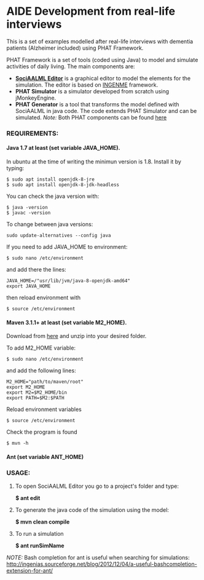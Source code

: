 # AIDE Development from real-life interviews
This is a set of examples modelled after real-life interviews with dementia patients (Alzheimer included) using PHAT Framework.

PHAT Framework is a set of tools (coded using Java) to model and simulate activities of daily living.
The main components are:

- **[SociAALML Editor](https://github.com/Grasia/sociaalml)** is a graphical editor to model the elements for the simulation. The editor is based on [INGENME](https://github.com/Grasia/ingenme) framework.
- **PHAT Simulator** is a simulator developed from scratch using jMonkeyEngine.
- **PHAT Generator** is a tool that transforms the model defined with SociAALML in java code. The code extends PHAT Simulator and can be simulated.
*Note:* Both PHAT components can be found [here](https://github.com/Grasia/phatsim)

### REQUIREMENTS:
#### Java 1.7 at least (set variable JAVA_HOME). 

In ubuntu at the time of writing the minimun version is 1.8. Install it by typing:
```
$ sudo apt install openjdk-8-jre
$ sudo apt install openjdk-8-jdk-headless
```
You can check the java version with:
```
$ java -version
$ javac -version
```
To change between java versions:
```
sudo update-alternatives --config java
```
If you need to add JAVA_HOME to environment:
```
$ sudo nano /etc/environment
```
and add there the lines:
```
JAVA_HOME=/"usr/lib/jvm/java-8-openjdk-amd64"
export JAVA_HOME
```
then reload environment with
```
$ source /etc/environment
```

#### Maven 3.1.1+ at least (set variable M2_HOME).
Download from [here](http://maven.apache.org/download.html) and unzip into your desired folder.

To add M2_HOME variable:
```
$ sudo nano /etc/environment
```
and add the following lines:
```
M2_HOME="path/to/maven/root"
export M2_HOME
export M2=$M2_HOME/bin
export PATH=$M2:$PATH
```
Reload environment variables
```
$ source /etc/environment
```
Check the program is found
```
$ mvn -h
```
#### Ant (set variable ANT_HOME)

### USAGE:
1. To open SociAALML Editor you go to a project's folder and type:

    **$ ant edit**

2. To generate the java code of the simulation using the model:
    
    **$ mvn clean compile**

3. To run a simulation
    
    **$ ant runSimName**

*NOTE:* Bash completion for ant is useful when searching for simulations: http://ingenias.sourceforge.net/blog/2012/12/04/a-useful-bashcompletion-extension-for-ant/
